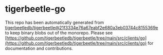 # tigerbeetle-go
This repo has been automatically generated from [tigerbeetledb/tigerbeetle@21f3334e76a67eabf2e680a3eb03744c8155369e](https://github.com/tigerbeetledb/tigerbeetle/commit/21f3334e76a67eabf2e680a3eb03744c8155369e) to keep binary blobs out of the monorepo. Please see [https://github.com/tigerbeetledb/tigerbeetle/tree/main/src/clients/go](https://github.com/tigerbeetledb/tigerbeetle/tree/main/src/clients/go) for documentation and contributions.
